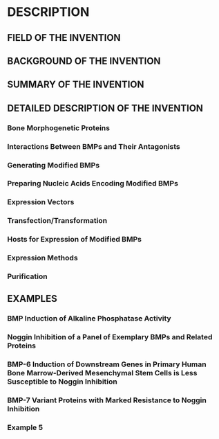 # DESCRIPTION

## FIELD OF THE INVENTION

## BACKGROUND OF THE INVENTION

## SUMMARY OF THE INVENTION

## DETAILED DESCRIPTION OF THE INVENTION

### Bone Morphogenetic Proteins

### Interactions Between BMPs and Their Antagonists

### Generating Modified BMPs

### Preparing Nucleic Acids Encoding Modified BMPs

### Expression Vectors

### Transfection/Transformation

### Hosts for Expression of Modified BMPs

### Expression Methods

### Purification

## EXAMPLES

### BMP Induction of Alkaline Phosphatase Activity

### Noggin Inhibition of a Panel of Exemplary BMPs and Related Proteins

### BMP-6 Induction of Downstream Genes in Primary Human Bone Marrow-Derived Mesenchymal Stem Cells is Less Susceptible to Noggin Inhibition

### BMP-7 Variant Proteins with Marked Resistance to Noggin Inhibition

### Example 5

